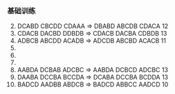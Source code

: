 ### 基础训练

2. DCABD CBCDD CDAAA => DBABD ABCDB CDACA 12
3. CDACB DACBD DDBDB => CDACB DACBA CDBDB 13
4. ADBCB ABCDD ACADB => ADCDB ABCBD ACACB 11
5.
6.
7.
8. AABDA DCBAB ADCBC => AABDA DCBCD ADCBC 13
9. DAABA DCCBA BCCDA => DCABA DCCBA BCDDA 13
10. BADCD AADBB ABDCB => BADCD ABBCC AADCD 10
